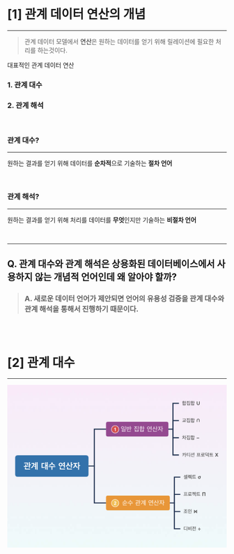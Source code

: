 # [1] 관계 데이터 연산의 개념

---

> 관계 데이터 모델에서 **연산**은 원하는 데이터를 얻기 위해 릴레이션에 필요한 처리를 하는것이다.

대표적인 관계 데이터 연산

### 1. 관계 대수
### 2. 관계 해석

<br>

### 관계 대수?

---

원하는 결과를 얻기 위해 데이터를 **순차적**으로 기술하는 **절차 언어**

<br>

### 관계 해석?

---

원하는 결과를 얻기 위해 처리를 데이터를 **무엇**인지만 기술하는 **비절차 언어**

<br>

---

## Q. 관계 대수와 관계 해석은 상용화된 데이터베이스에서 사용하지 않는 **개념적** 언어인데 왜 알아야 할까?

> ### A. 새로운 데이터 언어가 제안되면 언어의 유용성 검증을 관계 대수와 관계 해석을 통해서 진행하기 때문이다.


<br><br>

# [2] 관계 대수

---

<img src="https://github.com/jickDo/picture/blob/master/Book/DB/%EA%B4%80%EA%B3%84%20%EB%8C%80%EC%88%98%20%EC%97%B0%EC%82%B0%EC%9E%90%20%EC%A2%85%EB%A5%98.png">














